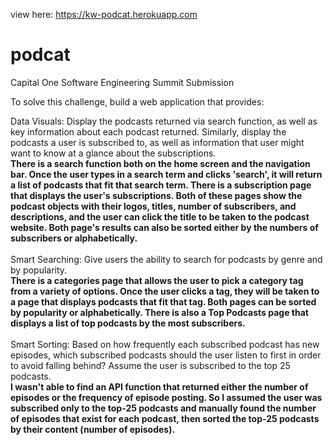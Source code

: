 view here: https://kw-podcat.herokuapp.com

# podcat
Capital One Software Engineering Summit Submission

To solve this challenge, build a web application that provides:

Data Visuals: Display the podcasts returned via search function, as well as key information about each podcast returned. Similarly, display the podcasts a user is subscribed to, as well as information that user might want to know at a glance about the subscriptions.
<br>
**There is a search function both on the home screen and the navigation bar. Once the user types in a search term and clicks 'search', it will return a list of podcasts that fit that search term. There is a subscription page that displays the user's subscriptions. Both of these pages show the podcast objects with their logos, titles, number of subscribers, and descriptions, and the user can click the title to be taken to the podcast website. Both page's results can also be sorted either by the numbers of subscribers or alphabetically.**
<br>
<br>
Smart Searching: Give users the ability to search for podcasts by genre and by popularity.
<br>
**There is a categories page that allows the user to pick a category tag from a variety of options. Once the user clicks a tag, they will be taken to a page that displays podcasts that fit that tag. Both pages can be sorted by popularity or alphabetically. There is also a Top Podcasts page that displays a list of top podcasts by the most subscribers.**
<br>
<br>
Smart Sorting: Based on how frequently each subscribed podcast has new episodes, which subscribed podcasts should the user listen to first in order to avoid falling behind? Assume the user is subscribed to the top 25 podcasts.
<br>
**I wasn't able to find an API function that returned either the number of episodes or the frequency of episode posting. So I assumed the user was subscribed only to the top-25 podcasts and manually found the number of episodes that exist for each podcast, then sorted the top-25 podcasts by their content (number of episodes).**


